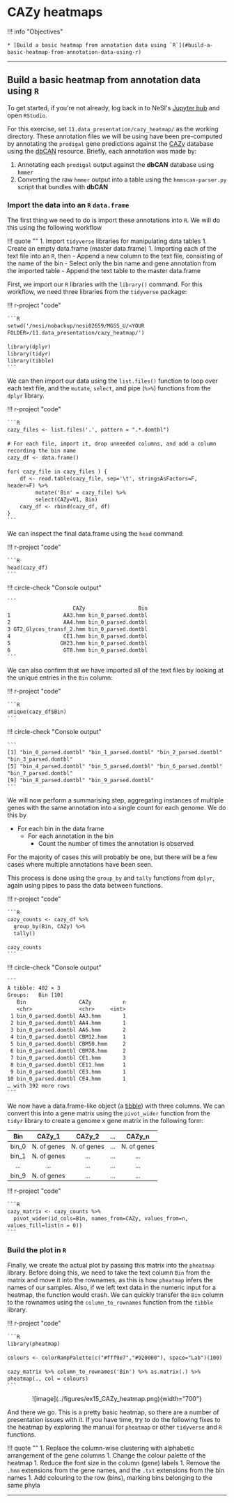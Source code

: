 # CAZy heatmaps

!!! info "Objectives"

    * [Build a basic heatmap from annotation data using `R`](#build-a-basic-heatmap-from-annotation-data-using-r)

---

## Build a basic heatmap from annotation data using `R`

To get started, if you're not already, log back in to NeSI's [Jupyter hub](https://jupyter.nesi.org.nz/hub/login) and open `RStudio`.

For this exercise, set `11.data_presentation/cazy_heatmap/` as the working directory. These annotation files we will be using have been pre-computed by annotating the `prodigal` gene predictions against the [CAZy](http://www.cazy.org/) database using the [dbCAN](http://bcb.unl.edu/dbCAN2/) resource. Briefly, each annotation was made by:

1. Annotating each `prodigal` output against the **dbCAN** database using `hmmer`
1. Converting the raw `hmmer` output into a table using the `hmmscan-parser.py` script that bundles with **dbCAN**

### Import the data into an `R` `data.frame`

The first thing we need to do is import these annotations into `R`. We will do this using the following workflow

!!! quote ""
    1. Import `tidyverse` libraries for manipulating data tables
    1. Create an empty data.frame (master data.frame)
    1. Importing each of the text file into an `R`, then 
        - Append a new column to the text file, consisting of the name of the bin
        - Select only the bin name and gene annotation from the imported table
        - Append the text table to the master data.frame

First, we import our `R` libraries with the `library()` command. For this workflow, we need three libraries from the `tidyverse` package:

!!! r-project "code"

    ```R
    setwd('/nesi/nobackup/nesi02659/MGSS_U/<YOUR FOLDER>/11.data_presentation/cazy_heatmap/')

    library(dplyr)
    library(tidyr)
    library(tibble)
    ```

We can then import our data using the `list.files()` function to loop over each text file, and the `mutate`, `select`, and pipe (`%>%`) functions from the `dplyr` library.

!!! r-project "code"

    ```R
    cazy_files <- list.files('.', pattern = ".*.domtbl")

    # For each file, import it, drop unneeded columns, and add a column recording the bin name
    cazy_df <- data.frame()

    for( cazy_file in cazy_files ) {
        df <- read.table(cazy_file, sep='\t', stringsAsFactors=F, header=F) %>% 
             mutate('Bin' = cazy_file) %>%
             select(CAZy=V1, Bin)
        cazy_df <- rbind(cazy_df, df)
    }
    ```

We can inspect the final data.frame using the `head` command:

!!! r-project "code"

    ```R
    head(cazy_df)
    ```

!!! circle-check "Console output"

    ```
                         CAZy                 Bin
    1                 AA3.hmm bin_0_parsed.domtbl
    2                 AA4.hmm bin_0_parsed.domtbl
    3 GT2_Glycos_transf_2.hmm bin_0_parsed.domtbl
    4                 CE1.hmm bin_0_parsed.domtbl
    5                GH23.hmm bin_0_parsed.domtbl
    6                 GT8.hmm bin_0_parsed.domtbl
    ```

We can also confirm that we have imported all of the text files by looking at the unique entries in the `Bin` column:

!!! r-project "code"

    ```R
    unique(cazy_df$Bin)
    ```

!!! circle-check "Console output"

    ```
    [1] "bin_0_parsed.domtbl" "bin_1_parsed.domtbl" "bin_2_parsed.domtbl" "bin_3_parsed.domtbl"
    [5] "bin_4_parsed.domtbl" "bin_5_parsed.domtbl" "bin_6_parsed.domtbl" "bin_7_parsed.domtbl"
    [9] "bin_8_parsed.domtbl" "bin_9_parsed.domtbl"
    ```

We will now perform a summarising step, aggregating instances of multiple genes with the same annotation into a single count for each genome. We do this by

- For each bin in the data frame
    - For each annotation in the bin
        - Count the number of times the annotation is observed

For the majority of cases this will probably be one, but there will be a few cases where multiple annotations have been seen.

This process is done using the `group_by` and `tally` functions from `dplyr`, again using pipes to pass the data between functions.

!!! r-project "code"

    ```R
    cazy_counts <- cazy_df %>% 
      group_by(Bin, CAZy) %>% 
      tally()

    cazy_counts
    ```

!!! circle-check "Console output"

    ```
    A tibble: 402 × 3
    Groups:   Bin [10]
       Bin                 CAZy          n
       <chr>               <chr>     <int>
     1 bin_0_parsed.domtbl AA3.hmm       1
     2 bin_0_parsed.domtbl AA4.hmm       1
     3 bin_0_parsed.domtbl AA6.hmm       2
     4 bin_0_parsed.domtbl CBM12.hmm     1
     5 bin_0_parsed.domtbl CBM50.hmm     2
     6 bin_0_parsed.domtbl CBM78.hmm     2
     7 bin_0_parsed.domtbl CE1.hmm       3
     8 bin_0_parsed.domtbl CE11.hmm      1
     9 bin_0_parsed.domtbl CE3.hmm       1
    10 bin_0_parsed.domtbl CE4.hmm       1
    … with 392 more rows
    ```

We now have a data.frame-like object (a [tibble](https://tibble.tidyverse.org/)) with three columns. We can convert this into a gene matrix using the `pivot_wider` function from the `tidyr` library to create a genome x gene matrix in the following form:

|Bin|CAZy_1|CAZy_2|...|CAZy_n|
|:---:|:---:|:---:|:---:|:---:|
|bin_0|N. of genes|N. of genes|...|N. of genes|
|bin_1|N. of genes|...|...|...|
|...|...|...|...|...|
|bin_9|N. of genes|...|...|...|

!!! r-project "code"

    ```R
    cazy_matrix <- cazy_counts %>% 
      pivot_wider(id_cols=Bin, names_from=CAZy, values_from=n, values_fill=list(n = 0))
    ```

### Build the plot in `R`

Finally, we create the actual plot by passing this matrix into the `pheatmap` library. Before doing this, we need to take the text column `Bin` from the matrix and move it into the rownames, as this is how `pheatmap` infers the names of our samples. Also, if we left text data in the numeric input for a heatmap, the function would crash. We can quickly transfer the `Bin` column to the rownames using the `column_to_rownames` function from the `tibble` library.

!!! r-project "code"

    ```R
    library(pheatmap)

    colours <- colorRampPalette(c("#fff9e7","#920000"), space="Lab")(100)

    cazy_matrix %>% column_to_rownames('Bin') %>% as.matrix(.) %>% pheatmap(., col = colours)
    ```
    
<center>
![image](../figures/ex15_CAZy_heatmap.png){width="700"}
</center>

And there we go. This is a pretty basic heatmap, so there are a number of presentation issues with it. If you have time, try to do the following fixes to the heatmap by exploring the manual for `pheatmap` or other `tidyverse` and `R` functions.

!!! quote ""
    1. Replace the column-wise clustering with alphabetic arrangement of the gene columns
    1. Change the colour palette of the heatmap
    1. Reduce the font size in the column (gene) labels
    1. Remove the `.hmm` extensions from the gene names, and the `.txt` extensions from the bin names
    1. Add colouring to the row (bins), marking bins belonging to the same phyla

---
